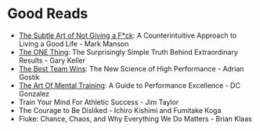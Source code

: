 # Good Reads

- [The Subtle Art of Not Giving a F\*ck](./the-subtle-art-of-not-giving-a-f*ck.md): A Counterintuitive Approach to Living a Good Life - Mark Manson
- [The ONE Thing](./the-one-thing.md): The Surprisingly Simple Truth Behind Extraordinary Results - Gary Keller
- [The Best Team Wins](./the-best-team-wins.md): The New Science of High Performance - Adrian Gostik
- [The Art Of Mental Training](./the-art-of-mental-training.md): A Guide to Performance Excellence - DC Gonzalez
- Train Your Mind For Athletic Success - Jim Taylor
- The Courage to Be Disliked - Ichiro Kishimi and Fumitake Koga
- Fluke: Chance, Chaos, and Why Everything We Do Matters - Brian Klaas
